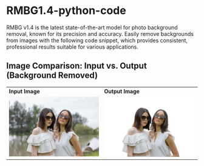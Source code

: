 # RMBG1.4-python-code
RMBG v1.4 is the latest state-of-the-art model for photo background removal, known for its precision and accuracy. Easily remove backgrounds from images with the following code snippet, which provides consistent, professional results suitable for various applications.


## Image Comparison: Input vs. Output (Background Removed)

<table>
  <tr>
    <td><strong>Input Image</strong></td>
    <td><strong>Output Image</strong></td>
  </tr>
  <tr>
    <td><img src="img/input_image.jpg" alt="Input Image" width="400"/></td>
    <td><img src="img/output_image.jpg" alt="Output Image" width="400"/></td>
  </tr>
</table>
